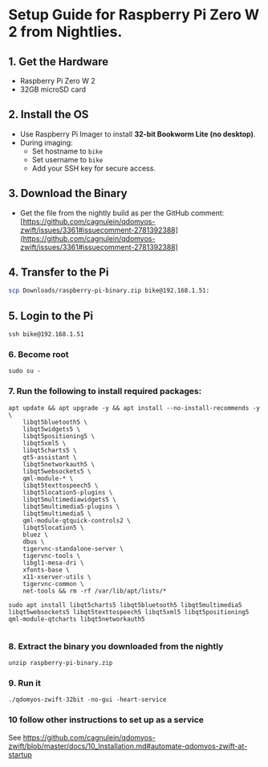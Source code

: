 # Setup Guide for Raspberry Pi Zero W 2 from Nightlies.

## 1. Get the Hardware
- Raspberry Pi Zero W 2
- 32GB microSD card

## 2. Install the OS
- Use Raspberry Pi Imager to install **32-bit Bookworm Lite (no desktop)**.
- During imaging:
  - Set hostname to `bike`
  - Set username to `bike`
  - Add your SSH key for secure access.

## 3. Download the Binary
- Get the file from the nightly build as per the GitHub comment:  
  [https://github.com/cagnulein/qdomyos-zwift/issues/3361#issuecomment-2781392388](https://github.com/cagnulein/qdomyos-zwift/issues/3361#issuecomment-2781392388)

## 4. Transfer to the Pi

```bash
scp Downloads/raspberry-pi-binary.zip bike@192.168.1.51:
```

## 5. Login to the Pi
```
ssh bike@192.168.1.51
```

### 6. Become root
```
sudo su -
```

### 7. Run the following to install required packages:

```
apt update && apt upgrade -y && apt install --no-install-recommends -y \
    libqt5bluetooth5 \
    libqt5widgets5 \
    libqt5positioning5 \
    libqt5xml5 \
    libqt5charts5 \
    qt5-assistant \
    libqt5networkauth5 \
    libqt5websockets5 \
    qml-module-* \
    libqt5texttospeech5 \
    libqt5location5-plugins \
    libqt5multimediawidgets5 \
    libqt5multimedia5-plugins \
    libqt5multimedia5 \
    qml-module-qtquick-controls2 \
    libqt5location5 \
    bluez \
    dbus \
    tigervnc-standalone-server \
    tigervnc-tools \
    libgl1-mesa-dri \
    xfonts-base \
    x11-xserver-utils \
    tigervnc-common \
    net-tools && rm -rf /var/lib/apt/lists/*
```

```
sudo apt install libqt5charts5 libqt5bluetooth5 libqt5multimedia5 libqt5websockets5 libqt5texttospeech5 libqt5xml5 libqt5positioning5 qml-module-qtcharts libqt5networkauth5


```


### 8. Extract the binary you downloaded from the nightly

```
unzip raspberry-pi-binary.zip
```

### 9. Run it
```
./qdomyos-zwift-32bit -no-gui -heart-service

```

### 10 follow other instructions to set up as a service
 See https://github.com/cagnulein/qdomyos-zwift/blob/master/docs/10_Installation.md#automate-qdomyos-zwift-at-startup
